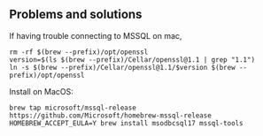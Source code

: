 


## Problems and solutions

If having trouble connecting to MSSQL on mac, 

```
rm -rf $(brew --prefix)/opt/openssl
version=$(ls $(brew --prefix)/Cellar/openssl@1.1 | grep "1.1")
ln -s $(brew --prefix)/Cellar/openssl@1.1/$version $(brew --prefix)/opt/openssl
```

Install on MacOS:

```
brew tap microsoft/mssql-release https://github.com/Microsoft/homebrew-mssql-release   
HOMEBREW_ACCEPT_EULA=Y brew install msodbcsql17 mssql-tools
```